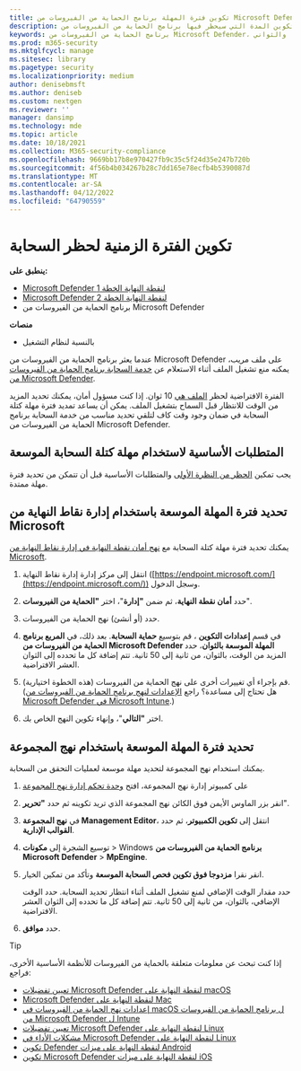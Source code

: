 ```yaml
---
title: تكوين فترة المهلة برنامج الحماية من الفيروسات من Microsoft Defender كتلة السحابة
description: يمكنك تكوين المدة التي سيحظر فيها برنامج الحماية من الفيروسات من Microsoft Defender تشغيل ملف أثناء انتظار تحديد السحابة.
keywords: برنامج الحماية من الفيروسات من Microsoft Defender، ومكافحة البرامج الضارة، والأمان، والمدافع، والسحابة، والمهلة، والكتلة، والنقطة، والثواني
ms.prod: m365-security
ms.mktglfcycl: manage
ms.sitesec: library
ms.pagetype: security
ms.localizationpriority: medium
author: denisebmsft
ms.author: deniseb
ms.custom: nextgen
ms.reviewer: ''
manager: dansimp
ms.technology: mde
ms.topic: article
ms.date: 10/18/2021
ms.collection: M365-security-compliance
ms.openlocfilehash: 9669bb17b8e970427fb9c35c5f24d35e247b720b
ms.sourcegitcommit: 4f56b4b034267b28c7dd165e78ecfb4b5390087d
ms.translationtype: MT
ms.contentlocale: ar-SA
ms.lasthandoff: 04/12/2022
ms.locfileid: "64790559"
---
```

# <a name="configure-the-cloud-block-timeout-period"></a>تكوين الفترة الزمنية لحظر السحابة

**ينطبق على:**
- [Microsoft Defender لنقطة النهاية الخطة 1](https://go.microsoft.com/fwlink/p/?linkid=2154037)
- [Microsoft Defender لنقطة النهاية الخطة 2](https://go.microsoft.com/fwlink/p/?linkid=2154037)
- برنامج الحماية من الفيروسات من Microsoft Defender

**منصات**
- بالنسبة لنظام التشغيل

عندما يعثر برنامج الحماية من الفيروسات من Microsoft Defender على ملف مريب، يمكنه منع تشغيل الملف أثناء الاستعلام عن [خدمة السحابة برنامج الحماية من الفيروسات من Microsoft Defender](cloud-protection-microsoft-defender-antivirus.md).

الفترة الافتراضية لحظر [الملف هي](configure-block-at-first-sight-microsoft-defender-antivirus.md) 10 ثوان. إذا كنت مسؤول أمان، يمكنك تحديد المزيد من الوقت للانتظار قبل السماح بتشغيل الملف. يمكن أن يساعد تمديد فترة مهلة كتلة السحابة في ضمان وجود وقت كاف لتلقي تحديد مناسب من خدمة السحابة برنامج الحماية من الفيروسات من Microsoft Defender.

## <a name="prerequisites-to-use-the-extended-cloud-block-timeout"></a>المتطلبات الأساسية لاستخدام مهلة كتلة السحابة الموسعة

يجب تمكين [الحظر من النظرة الأولى](configure-block-at-first-sight-microsoft-defender-antivirus.md) والمتطلبات الأساسية قبل أن تتمكن من تحديد فترة مهلة ممتدة.

## <a name="specify-the-extended-timeout-period-using-microsoft-endpoint-manager"></a>تحديد فترة المهلة الموسعة باستخدام إدارة نقاط النهاية من Microsoft

يمكنك تحديد فترة مهلة كتلة السحابة مع [نهج أمان نقطة النهاية في إدارة نقاط النهاية من Microsoft](/mem/intune/protect/endpoint-security-policy).

1. انتقل إلى مركز إدارة إدارة نقاط النهاية ([https://endpoint.microsoft.com/](https://endpoint.microsoft.com/)) وسجل الدخول.

2. حدد **أمان نقطة النهاية**، ثم ضمن **"إدارة**"، اختر **"الحماية من الفيروسات**".

3. حدد (أو أنشئ) نهج الحماية من الفيروسات.

4. في قسم **إعدادات التكوين** ، قم بتوسيع **حماية السحابة**. بعد ذلك، في **المربع برنامج الحماية من الفيروسات من Microsoft Defender المهلة الموسعة بالثوان**، حدد المزيد من الوقت، بالثوان، من ثانية إلى 50 ثانية. تتم إضافة كل ما تحدده إلى الثوان العشر الافتراضية.

5. (هذه الخطوة اختيارية) قم بإجراء أي تغييرات أخرى على نهج الحماية من الفيروسات. (هل تحتاج إلى مساعدة؟ راجع [الإعدادات لنهج برنامج الحماية من الفيروسات من Microsoft Defender في Microsoft Intune](/mem/intune/protect/antivirus-microsoft-defender-settings-windows).)

6. اختر **"التالي**"، وإنهاء تكوين النهج الخاص بك.

## <a name="specify-the-extended-timeout-period-using-group-policy"></a>تحديد فترة المهلة الموسعة باستخدام نهج المجموعة

يمكنك استخدام نهج المجموعة لتحديد مهلة موسعة لعمليات التحقق من السحابة.

1. على كمبيوتر إدارة نهج المجموعة، افتح [وحدة تحكم إدارة نهج المجموعة](/previous-versions/windows/it-pro/windows-server-2008-R2-and-2008/cc731212(v=ws.11))

2. انقر بزر الماوس الأيمن فوق الكائن نهج المجموعة الذي تريد تكوينه ثم حدد **"تحرير**".

3. في **نهج المجموعة Management Editor**، انتقل إلى **تكوين الكمبيوتر**، ثم حدد **القوالب الإدارية**.

3. توسيع الشجرة إلى **مكونات** \> Windows **برنامج الحماية من الفيروسات من Microsoft Defender** \> **MpEngine**.

4. انقر نقرا **مزدوجا فوق تكوين فحص السحابة الموسعة** وتأكد من تمكين الخيار. 

   حدد مقدار الوقت الإضافي لمنع تشغيل الملف أثناء انتظار تحديد السحابة. حدد الوقت الإضافي، بالثوان، من ثانية إلى 50 ثانية. تتم إضافة كل ما تحدده إلى الثوان العشر الافتراضية.

5. حدد **موافق**.

> [!TIP]
> إذا كنت تبحث عن معلومات متعلقة بالحماية من الفيروسات للأنظمة الأساسية الأخرى، فراجع:
> - [تعيين تفضيلات Microsoft Defender لنقطة النهاية على macOS](mac-preferences.md)
> - [Microsoft Defender لنقطة النهاية على Mac](microsoft-defender-endpoint-mac.md)
> - [إعدادات نهج الحماية من الفيروسات في macOS ل برنامج الحماية من الفيروسات من Microsoft Defender ل Intune](/mem/intune/protect/antivirus-microsoft-defender-settings-macos)
> - [تعيين تفضيلات Microsoft Defender لنقطة النهاية على Linux](linux-preferences.md)
> - [مشكلات الأداء في Microsoft Defender لنقطة النهاية على Linux](microsoft-defender-endpoint-linux.md)
> - [تكوين Defender لنقطة النهاية على ميزات Android](android-configure.md)
> - [تكوين Microsoft Defender لنقطة النهاية على ميزات iOS](ios-configure-features.md) 
